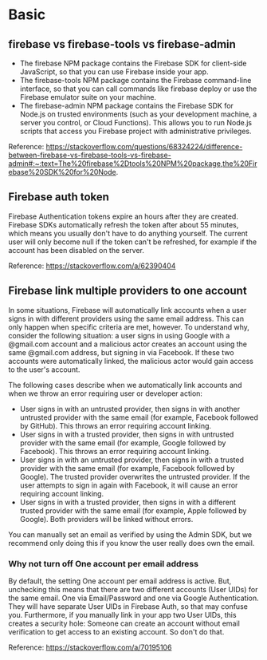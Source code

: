 # Basic

## firebase vs firebase-tools vs firebase-admin

- The firebase NPM package contains the Firebase SDK for client-side JavaScript, so that you can use Firebase inside your app.
- The firebase-tools NPM package contains the Firebase command-line interface, so that you can call commands like firebase deploy or use the Firebase emulator suite on your machine.
- The firebase-admin NPM package contains the Firebase SDK for Node.js on trusted environments (such as your development machine, a server you control, or Cloud Functions). This allows you to run Node.js scripts that access you Firebase project with administrative privileges.

Reference: https://stackoverflow.com/questions/68324224/difference-between-firebase-vs-firebase-tools-vs-firebase-admin#:~:text=The%20firebase%2Dtools%20NPM%20package,the%20Firebase%20SDK%20for%20Node.

## Firebase auth token

Firebase Authentication tokens expire an hours after they are created. Firebase SDKs automatically refresh the token after about 55 minutes, which means you usually don't have to do anything yourself. The current user will only become null if the token can't be refreshed, for example if the account has been disabled on the server.

Reference: https://stackoverflow.com/a/62390404

## Firebase link multiple providers to one account

In some situations, Firebase will automatically link accounts when a user signs in with different providers using the same email address. This can only happen when specific criteria are met, however. To understand why, consider the following situation: a user signs in using Google with a @gmail.com account and a malicious actor creates an account using the same @gmail.com address, but signing in via Facebook. If these two accounts were automatically linked, the malicious actor would gain access to the user's account.

The following cases describe when we automatically link accounts and when we throw an error requiring user or developer action:

- User signs in with an untrusted provider, then signs in with another untrusted provider with the same email (for example, Facebook followed by GitHub). This throws an error requiring account linking.
- User signs in with a trusted provider, then signs in with untrusted provider with the same email (for example, Google followed by Facebook). This throws an error requiring account linking.
- User signs in with an untrusted provider, then signs in with a trusted provider with the same email (for example, Facebook followed by Google). The trusted provider overwrites the untrusted provider. If the user attempts to sign in again with Facebook, it will cause an error requiring account linking.
- User signs in with a trusted provider, then signs in with a different trusted provider with the same email (for example, Apple followed by Google). Both providers will be linked without errors.

You can manually set an email as verified by using the Admin SDK, but we recommend only doing this if you know the user really does own the email.

### Why not turn off One account per email address

By default, the setting One account per email address is active. But, unchecking this means that there are two different accounts (User UIDs) for the same email. One via Email/Password and one via Google Authentication. They will have separate User UIDs in Firebase Auth, so that may confuse you. Furthermore, if you manually link in your app two User UIDs, this creates a security hole: Someone can create an account without email verification to get access to an existing account. So don't do that.

Reference: https://stackoverflow.com/a/70195106
